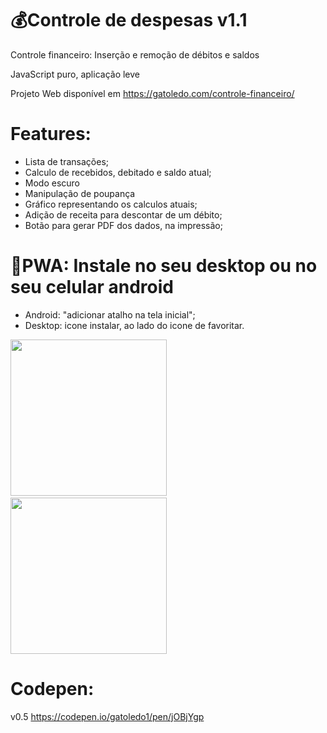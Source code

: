 # 💰Controle de despesas v1.1
Controle financeiro: Inserção e remoção de débitos e saldos

JavaScript puro, aplicação leve

Projeto Web disponível em <a href="https://gatoledo.com/controle-financeiro/" target="_blank">https://gatoledo.com/controle-financeiro/</a>

# Features:
- Lista de transações;
- Calculo de recebidos, debitado e saldo atual;
- Modo escuro
- Manipulação de poupança
- Gráfico representando os calculos atuais;
- Adição de receita para descontar de um débito;
- Botão para gerar PDF dos dados, na impressão;

# 📲PWA: Instale no seu desktop ou no seu celular android
 - Android: "adicionar atalho na tela inicial"; 
 - Desktop: icone instalar, ao lado do icone de favoritar.

<div>
<img src="https://gatoledo.com/controle-financeiro/img/controle-despesas-light.jpg?v=1207" width="250" />
&nbsp; &nbsp;
<img src="https://gatoledo.com/controle-financeiro/img/controle-despesas-dark.jpg?v=1207" width="250" />
</div>


# Codepen: 
v0.5 https://codepen.io/gatoledo1/pen/jOBjYgp
